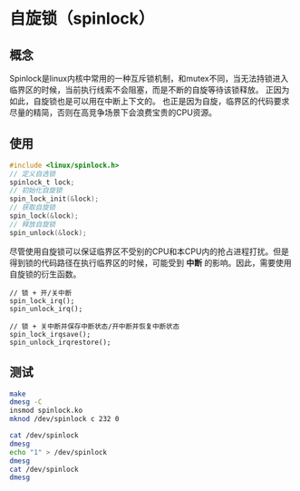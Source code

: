 # 自旋锁（spinlock）

## 概念
Spinlock是linux内核中常用的一种互斥锁机制，和mutex不同，当无法持锁进入临界区的时候，当前执行线索不会阻塞，而是不断的自旋等待该锁释放。 正因为如此，自旋锁也是可以用在中断上下文的。 也正是因为自旋，临界区的代码要求尽量的精简，否则在高竞争场景下会浪费宝贵的CPU资源。

## 使用
```c
#include <linux/spinlock.h>
// 定义自选锁
spinlock_t lock;
// 初始化自旋锁
spin_lock_init(&lock);
// 获取自旋锁
spin_lock(&lock);
// 释放自旋锁
spin_unlock(&lock);
```

尽管使用自旋锁可以保证临界区不受别的CPU和本CPU内的抢占进程打扰。但是得到锁的代码路径在执行临界区的时候，可能受到 **中断** 的影响。因此，需要使用自旋锁的衍生函数。
```
// 锁 + 开/关中断
spin_lock_irq();
spin_unlock_irq();

// 锁 + 关中断并保存中断状态/开中断并恢复中断状态
spin_lock_irqsave();
spin_unlock_irqrestore();
```

## 测试
```bash
make
dmesg -C
insmod spinlock.ko
mknod /dev/spinlock c 232 0

cat /dev/spinlock
dmesg
echo "1" > /dev/spinlock
dmesg
cat /dev/spinlock
dmesg
```

